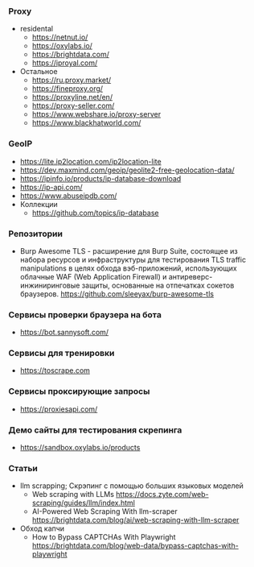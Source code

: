 ### Proxy

- residental
    - https://netnut.io/
    - https://oxylabs.io/
    - https://brightdata.com/
    - https://iproyal.com/
- Остальное
    - https://ru.proxy.market/
    - https://fineproxy.org/
    - https://proxyline.net/en/
    - https://proxy-seller.com/
    - https://www.webshare.io/proxy-server
    - https://www.blackhatworld.com/

### GeoIP

- https://lite.ip2location.com/ip2location-lite
- https://dev.maxmind.com/geoip/geolite2-free-geolocation-data/
- https://ipinfo.io/products/ip-database-download
- https://ip-api.com/
- https://www.abuseipdb.com/
- Коллекции
    - https://github.com/topics/ip-database

### Репозитории

- Burp Awesome TLS - расширение для Burp Suite, состоящее из набора ресурсов и инфраструктуры для тестирования TLS traffic manipulations в целях обхода вэб-приложений, использующих облачные WAF (Web Application Firewall) и антиреверс-инжиниринговые защиты, основанные на отпечатках сокетов браузеров. https://github.com/sleeyax/burp-awesome-tls

### Сервисы проверки браузера на бота

- https://bot.sannysoft.com/

### Сервисы для тренировки

- https://toscrape.com

### Сервисы проксирующие запросы

- https://proxiesapi.com/

### Демо сайты для тестирования скрепинга

- https://sandbox.oxylabs.io/products

### Статьи

- llm scrapping; Скрэпинг с помощью больших языковых моделей
    - Web scraping with LLMs https://docs.zyte.com/web-scraping/guides/llm/index.html
    - AI-Powered Web Scraping With llm-scraper https://brightdata.com/blog/ai/web-scraping-with-llm-scraper
- Обход капчи
    - How to Bypass CAPTCHAs With Playwright https://brightdata.com/blog/web-data/bypass-captchas-with-playwright